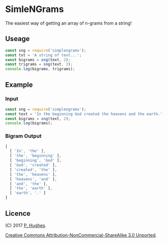 # SimleNGrams

The easiest way of getting an array of n-grams from a string!

## Useage
```javascript
const sng = require('simplengrams');
const txt = 'A string of text...';
const bigrams = sng(text, 2);
const trigrams = sng(text, 3);
console.log(bigrams, trigrams);
```

## Example
### Input
```javascript
const sng = require('simplengrams');
const text = 'In the beginning God created the heavens and the earth.';
const bigrams = sng(text, 2);
console.log(bigrams);
```

### Bigram Output
```javascript
[
  [ 'In', 'the' ],
  [ 'the', 'beginning' ],
  [ 'beginning', 'God' ],
  [ 'God', 'created' ],
  [ 'created', 'the' ],
  [ 'the', 'heavens' ],
  [ 'heavens', 'and' ],
  [ 'and', 'the' ],
  [ 'the', 'earth' ],
  [ 'earth', '.' ]
]
```

## Licence
(C) 2017 [P. Hughes](https://www.phugh.es).

[Creative Commons Attribution-NonCommercial-ShareAlike 3.0 Unported](http://creativecommons.org/licenses/by-nc-sa/3.0/).